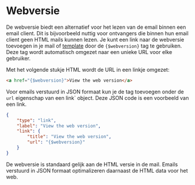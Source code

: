 # Webversie

De webversie biedt een alternatief voor het lezen van de email binnen een 
email client. Dit is bijvoorbeeld nuttig voor ontvangers die binnen hun 
email client geen HTML mails kunnen lezen. Je kunt een link naar de webversie 
toevoegen in je mail of [template](./templates) door de `{$webversion}` tag te gebruiken.
Deze tag wordt automatisch omgezet naar een unieke URL voor elke gebruiker.


Met het volgende stukje HTML wordt de URL in een linkje omgezet:

```html
<a href="{$webversion}">View the web version</a>
```

Voor emails verstuurd in JSON formaat kun je de tag toevoegen onder de 
`url` eigenschap van een link` object. Deze JSON code is een voorbeeld van 
een link.

```json
{
    "type": "link",
    "label": "View the web version",
    "link": {
        "title": "View the web version",
        "url": "{$webversion}"
    }
}
```

De webversie is standaard gelijk aan de HTML versie in de mail. Emails 
verstuurd in JSON formaat optimalizeren daarnaast de HTML data voor het web.
